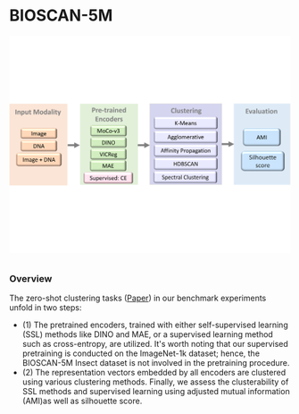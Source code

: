 # BIOSCAN-5M

![Alt Text](bioscan_zsc.png)

###### <h3> Overview
The zero-shot clustering tasks ([Paper]()) in our benchmark experiments unfold in two steps:

- (1) The pretrained encoders, trained with either self-supervised learning (SSL) methods like DINO and MAE, or a 
supervised learning method such as cross-entropy, are utilized. 
It's worth noting that our supervised pretraining is conducted on the ImageNet-1k dataset; hence, 
the BIOSCAN-5M Insect dataset is not involved in the pretraining procedure. 
- (2) The representation vectors embedded by all encoders are clustered using various clustering methods. 
Finally, we assess the clusterability of SSL methods and supervised learning using adjusted mutual information (AMI)as well as silhouette score.